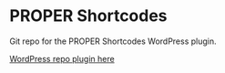 # PROPER Shortcodes

Git repo for the PROPER Shortcodes WordPress plugin.

[WordPress repo plugin here](https://wordpress.org/plugins/proper-shortcodes/)